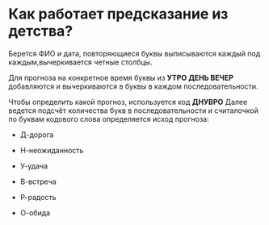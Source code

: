 # Как работает предсказание из детства?

Берется ФИО и дата, повторяющиеся буквы выписываются каждый под каждым,вычеркивается четные столбцы.

Для прогноза на конкретное время буквы из **УТРО ДЕНЬ ВЕЧЕР** добавляются и вычеркиваются в буквы в каждом последовательности.

Чтобы определить какой прогноз, используется код **ДНУВРО**
Далее ведется подсчёт количества букв в последовательности и считалочкой по буквам кодового слова определяется исход прогноза:

- Д-дорога

- Н-неожиданность

- У-удача

- В-встреча

- Р-радость

- О-обида
